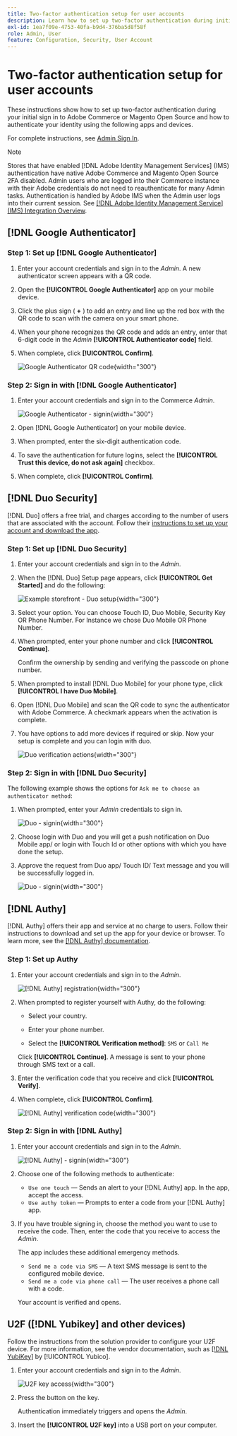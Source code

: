 ```yaml
---
title: Two-factor authentication setup for user accounts
description: Learn how to set up two-factor authentication during initial Admin sign in and authenticate your identity using a supported device app.
exl-id: 1ea7f09e-4753-40fa-b9d4-376ba5d8f58f
role: Admin, User
feature: Configuration, Security, User Account
---
```

# Two-factor authentication setup for user accounts

These instructions show how to set up two-factor authentication during your initial sign in to Adobe Commerce or Magento Open Source and how to authenticate your identity using the following apps and devices.

For complete instructions, see [Admin Sign In](../getting-started/admin-signin.md).

>[!NOTE]
>
>Stores that have enabled [!DNL Adobe Identity Management Services] (IMS) authentication have native Adobe Commerce and Magento Open Source 2FA disabled. Admin users who are logged into their Commerce instance with their Adobe credentials do not need to reauthenticate for many Admin tasks. Authentication is handled by Adobe IMS when the Admin user logs into their current session. See [[!DNL Adobe Identity Management Service] (IMS) Integration Overview](../getting-started/adobe-ims-integration-overview.md).

## [!DNL Google Authenticator]

### Step 1: Set up [!DNL Google Authenticator]

1. Enter your account credentials and sign in to the _Admin_. A new authenticator screen appears with a QR code.

1. Open the **[!UICONTROL Google Authenticator]** app on your mobile device.

1. Click the plus sign ( **+** ) to add an entry and line up the red box with the QR code to scan with the camera on your smart phone.

1. When your phone recognizes the QR code and adds an entry, enter that 6-digit code in the _Admin_ **[!UICONTROL Authenticator code]** field.

1. When complete, click **[!UICONTROL Confirm]**.

   ![Google Authenticator QR code](./assets/storefront-2fa-google-qrcode.png){width="300"}

### Step 2: Sign in with [!DNL Google Authenticator]

1. Enter your account credentials and sign in to the Commerce _Admin_.

   ![Google Authenticator - signin](./assets/storefront-2fa-google-code.png){width="300"}

1. Open [!DNL Google Authenticator] on your mobile device.

1. When prompted, enter the six-digit authentication code.

1. To save the authentication for future logins, select the **[!UICONTROL Trust this device, do not ask again]** checkbox.

1. When complete, click **[!UICONTROL Confirm]**.

## [!DNL Duo Security]

[!DNL Duo] offers a free trial, and charges according to the number of users that are associated with the account. Follow their [instructions to set up your account and download the app](https://duo.com/product/multi-factor-authentication-mfa/duo-mobile-app).

### Step 1: Set up [!DNL Duo Security]

1. Enter your account credentials and sign in to the _Admin_.

1. When the [!DNL Duo] Setup page appears, click **[!UICONTROL Get Started]** and do the following:

   ![Example storefront - Duo setup](./assets/storefront-2fa-duo-setup-options.png){width="300"}

1. Select your option. You can choose Touch ID, Duo Mobile, Security Key OR Phone Number. For Instance we chose Duo Mobile OR Phone Number.

1. When prompted, enter your phone number and click **[!UICONTROL Continue]**.

   Confirm the ownership by sending and verifying the passcode on phone number.

1. When prompted to install [!DNL Duo Mobile] for your phone type, click **[!UICONTROL I have Duo Mobile]**.

1. Open [!DNL Duo Mobile] and scan the QR code to sync the authenticator with Adobe Commerce. A checkmark appears when the activation is complete.

1. You have options to add more devices if required or skip. Now your setup is complete and you can login with duo.

   ![Duo verification actions](./assets/storefront-2fa-duo-setup-complete.png){width="300"}

### Step 2: Sign in with [!DNL Duo Security]

The following example shows the options for `Ask me to choose an authenticator method`:

1. When prompted, enter your _Admin_ credentials to sign in.

   ![Duo - signin](./assets/storefront-2fa-duo-auth.png){width="300"}

1. Choose login with Duo and you will get a push notification on Duo Mobile app/ or login with Touch Id or other options with which you have done the setup.

1. Approve the request from Duo app/ Touch ID/ Text message and you will be successfully logged in.

   ![Duo - signin](./assets/storefront-2fa-duo-success.png){width="300"}

## [!DNL Authy]

[!DNL Authy] offers their app and service at no charge to users. Follow their instructions to download and set up the app for your device or browser. To learn more, see the [[!DNL Authy] documentation](https://authy.com/features/setup/).

### Step 1: Set up Authy

1. Enter your account credentials and sign in to the _Admin_.

   ![[!DNL Authy] registration](./assets/storefront-2fa-authy-auth.png){width="300"}

1. When prompted to register yourself with Authy, do the following:

   - Select your country.

   - Enter your phone number.

   - Select the **[!UICONTROL Verification method]**: `SMS` or `Call Me`

   Click **[!UICONTROL Continue]**. A message is sent to your phone through SMS text or a call.

1. Enter the verification code that you receive and click **[!UICONTROL Verify]**.

1. When complete, click **[!UICONTROL Confirm]**.

   ![[!DNL Authy] verification code](./assets/storefront-2fa-authy-verify.png){width="300"}

### Step 2: Sign in with [!DNL Authy]

1. Enter your account credentials and sign in to the _Admin_.

   ![[!DNL Authy] - signin](./assets/storefront-2fa-authy-access.png){width="300"}

1. Choose one of the following methods to authenticate:

   - `Use one touch` — Sends an alert to your [!DNL Authy] app. In the app, accept the access.
   - `Use authy token` — Prompts to enter a code from your [!DNL Authy] app.

1. If you have trouble signing in, choose the method you want to use to receive the code. Then, enter the code that you receive to access the _Admin_.

   The app includes these additional emergency methods.

   - `Send me a code via SMS` — A text SMS message is sent to the configured mobile device.
   - `Send me a code via phone call` — The user receives a phone call with a code.

   Your account is verified and opens.

## U2F ([!DNL Yubikey] and other devices)

Follow the instructions from the solution provider to configure your U2F device. For more information, see the vendor documentation, such as [[!DNL YubiKey]](https://support.yubico.com/hc/en-us/articles/360013790339-Getting-Started-with-Your-YubiKey) by [!UICONTROL Yubico].

1. Enter your account credentials and sign in to the _Admin_.

   ![U2F key access](./assets/storefront-2fa-u2f.png){width="300"}

1. Press the button on the key.

   Authentication immediately triggers and opens the _Admin_.

1. Insert the **[!UICONTROL U2F key]** into a USB port on your computer.
